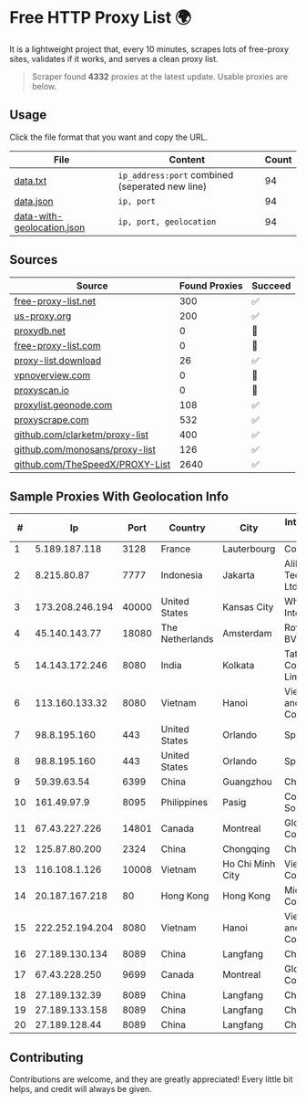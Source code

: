 
# Free HTTP Proxy List 🌍

It is a lightweight project that, every 10 minutes, scrapes lots of free-proxy sites, validates if it works, and serves a clean proxy list.


> Scraper found **4332** proxies at the latest update. Usable proxies are below.

## Usage

Click the file format that you want and copy the URL.


|File|Content|Count|
|----|-------|-----|
|[data.txt](https://raw.githubusercontent.com/themiralay/Proxy-List-World/master/data.txt)|`ip_address:port` combined (seperated new line)|94|
|[data.json](https://raw.githubusercontent.com/themiralay/Proxy-List-World/master/data.json)|`ip, port`|94|
|[data-with-geolocation.json](https://raw.githubusercontent.com/themiralay/Proxy-List-World/master/data-with-geolocation.json)|`ip, port, geolocation`|94|

## Sources

|Source|Found Proxies|Succeed|
|------|-------------|-------|
|[free-proxy-list.net](https://free-proxy-list.net)|300|✅|
|[us-proxy.org](https://www.us-proxy.org)|200|✅|
|[proxydb.net](http://proxydb.net)|0|🚫|
|[free-proxy-list.com](https://free-proxy-list.com/?page=&port=&type%5B%5D=http&type%5B%5D=https&up_time=0&search=Search)|0|🚫|
|[proxy-list.download](https://www.proxy-list.download/HTTP)|26|✅|
|[vpnoverview.com](https://vpnoverview.com/privacy/anonymous-browsing/free-proxy-servers)|0|🚫|
|[proxyscan.io](https://www.proxyscan.io)|0|🚫|
|[proxylist.geonode.com](https://proxylist.geonode.com/api/proxy-list?limit=300&page=1&sort_by=lastChecked&sort_type=desc&protocols=http,https)|108|✅|
|[proxyscrape.com](https://api.proxyscrape.com/v2/?request=displayproxies&protocol=http&timeout=10000&country=all&ssl=all&anonymity=all)|532|✅|
|[github.com/clarketm/proxy-list](https://raw.githubusercontent.com/clarketm/proxy-list/master/proxy-list-raw.txt)|400|✅|
|[github.com/monosans/proxy-list](https://raw.githubusercontent.com/monosans/proxy-list/main/proxies/http.txt)|126|✅|
|[github.com/TheSpeedX/PROXY-List](https://raw.githubusercontent.com/TheSpeedX/PROXY-List/master/http.txt)|2640|✅|


## Sample Proxies With Geolocation Info

|#|Ip|Port|Country|City|Internet Service Provider|
|-|--|----|-------|----|-------------------------|
|1|5.189.187.118|3128|France|Lauterbourg|Contabo GmbH|
|2|8.215.80.87|7777|Indonesia|Jakarta|Alibaba (US) Technology Co., Ltd.|
|3|173.208.246.194|40000|United States|Kansas City|WholeSale Internet|
|4|45.140.143.77|18080|The Netherlands|Amsterdam|RoyaleHosting BV|
|5|14.143.172.246|8080|India|Kolkata|Tata Communications Limited|
|6|113.160.133.32|8080|Vietnam|Hanoi|VietNam Post and Telecom Corporation|
|7|98.8.195.160|443|United States|Orlando|Spectrum|
|8|98.8.195.160|443|United States|Orlando|Spectrum|
|9|59.39.63.54|6399|China|Guangzhou|Chinanet|
|10|161.49.97.9|8095|Philippines|Pasig|Converge ICT Solution Inc|
|11|67.43.227.226|14801|Canada|Montreal|GloboTech Communications|
|12|125.87.80.200|2324|China|Chongqing|China Telecom|
|13|116.108.1.126|10008|Vietnam|Ho Chi Minh City|Viettel Corporation|
|14|20.187.167.218|80|Hong Kong|Hong Kong|Microsoft Corporation|
|15|222.252.194.204|8080|Vietnam|Hanoi|VietNam Post and Telecom Corporation|
|16|27.189.130.134|8089|China|Langfang|Chinanet|
|17|67.43.228.250|9699|Canada|Montreal|GloboTech Communications|
|18|27.189.132.39|8089|China|Langfang|Chinanet|
|19|27.189.133.158|8089|China|Langfang|Chinanet|
|20|27.189.128.44|8089|China|Langfang|Chinanet|



## Contributing

Contributions are welcome, and they are greatly appreciated! Every
little bit helps, and credit will always be given.

